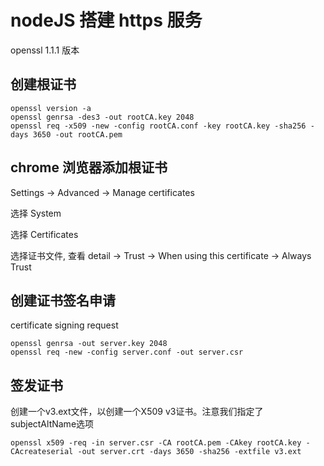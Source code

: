 # nodeJS 搭建 https 服务

openssl 1.1.1 版本

## 创建根证书
```
openssl version -a
openssl genrsa -des3 -out rootCA.key 2048
openssl req -x509 -new -config rootCA.conf -key rootCA.key -sha256 -days 3650 -out rootCA.pem

```
## chrome 浏览器添加根证书

Settings -> Advanced -> Manage certificates

选择 System

选择 Certificates 

选择证书文件, 查看 detail -> Trust -> When using this certificate -> Always Trust

## 创建证书签名申请
certificate signing request
```
openssl genrsa -out server.key 2048
openssl req -new -config server.conf -out server.csr 
```
## 签发证书
创建一个v3.ext文件，以创建一个X509 v3证书。注意我们指定了subjectAltName选项
```
openssl x509 -req -in server.csr -CA rootCA.pem -CAkey rootCA.key -CAcreateserial -out server.crt -days 3650 -sha256 -extfile v3.ext
```

